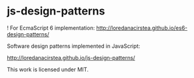 js-design-patterns
==================

! For EcmaScript 6 implementation: http://loredanacirstea.github.io/es6-design-patterns/

Software design patterns implemented in JavaScript:

http://loredanacirstea.github.io/js-design-patterns/

This work is licensed under MIT.
